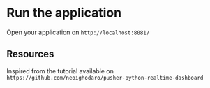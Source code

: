 # Run the application

Open your application on `http://localhost:8081/`

## Resources

Inspired from the tutorial available on `https://github.com/neoighodaro/pusher-python-realtime-dashboard`

